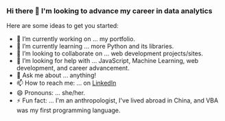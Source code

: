 ### Hi there 👋 I'm looking to advance my career in data analytics

Here are some ideas to get you started:

- 🔭 I’m currently working on ... my portfolio.
- 🌱 I’m currently learning ... more Python and its libraries.
- 👯 I’m looking to collaborate on ... web development projects/sites.
- 🤔 I’m looking for help with ... JavaScript, Machine Learning, web development, and career advancement.
- 💬 Ask me about ... anything!
- 📫 How to reach me: ... on [LinkedIn](https://www.linkedin.com/in/jerinblack/)
- 😄 Pronouns: ... she/her.
- ⚡ Fun fact: ... I'm an anthropologist, I've lived abroad in China, and VBA was my first programming language.
